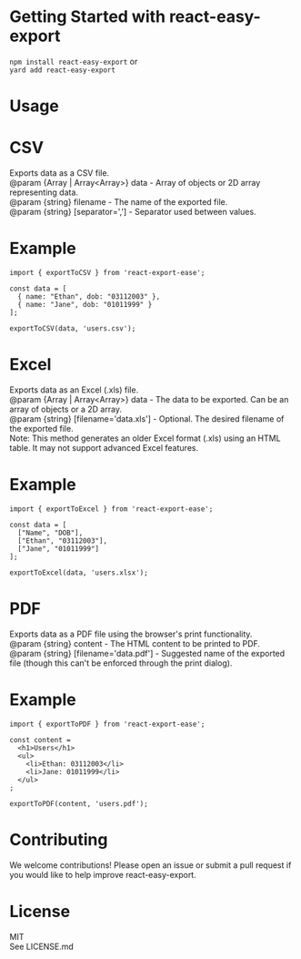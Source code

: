 # Getting Started with react-easy-export

`npm install react-easy-export`
or\
`yard add react-easy-export`

# Usage
# CSV
Exports data as a CSV file.\
@param {Array<Object> | Array<Array<any>>} data - Array of objects or 2D array representing data.\
@param {string} filename - The name of the exported file.\
@param {string} [separator=','] - Separator used between values.
# Example
```
import { exportToCSV } from 'react-export-ease';

const data = [
  { name: "Ethan", dob: "03112003" },
  { name: "Jane", dob: "01011999" }
];

exportToCSV(data, 'users.csv');
```

# Excel
Exports data as an Excel (.xls) file.\
@param {Array<Object> | Array<Array<any>>} data - The data to be exported. Can be an array of objects or a 2D array.\
@param {string} [filename='data.xls'] - Optional. The desired filename of the exported file.\
Note: This method generates an older Excel format (.xls) using an HTML table. It may not support advanced Excel features.
# Example
```
import { exportToExcel } from 'react-export-ease';

const data = [
  ["Name", "DOB"],
  ["Ethan", "03112003"],
  ["Jane", "01011999"]
];

exportToExcel(data, 'users.xlsx');
```

# PDF
Exports data as a PDF file using the browser's print functionality.\
@param {string} content - The HTML content to be printed to PDF.\
@param {string} [filename='data.pdf'] - Suggested name of the exported file (though this can't be enforced through the print dialog).
# Example
```
import { exportToPDF } from 'react-export-ease';

const content = 
  <h1>Users</h1>
  <ul>
    <li>Ethan: 03112003</li>
    <li>Jane: 01011999</li>
  </ul>
;

exportToPDF(content, 'users.pdf');
```

# Contributing
We welcome contributions! Please open an issue or submit a pull request if you would like to help improve react-easy-export.

# License
MIT\
See LICENSE.md

